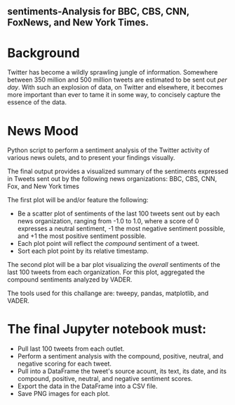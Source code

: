 ## sentiments-Analysis for BBC, CBS, CNN, FoxNews, and New York Times. 

# Background

Twitter has become a wildly sprawling jungle of information. Somewhere between 350 million and 500 million tweets are estimated to be sent out _per day_. With such an explosion of data, on Twitter and elsewhere, it becomes more important than ever to tame it in some way, to concisely capture the essence of the data.


# News Mood

Python script to perform a sentiment analysis of the Twitter activity of various news oulets, and to present your findings visually.

The final output provides a visualized summary of the sentiments expressed in Tweets sent out by the following news organizations: BBC, CBS, CNN, Fox, and New York times


The first plot will be and/or feature the following:

* Be a scatter plot of sentiments of the last 100 tweets sent out by each news organization, ranging from -1.0 to 1.0, where a score of 0 expresses a neutral sentiment, -1 the most negative sentiment possible, and +1 the most positive sentiment possible.
* Each plot point will reflect the _compound_ sentiment of a tweet.
* Sort each plot point by its relative timestamp.

The second plot will be a bar plot visualizing the _overall_ sentiments of the last 100 tweets from each organization. For this plot, aggregated the compound sentiments analyzed by VADER.

The tools used for this challange are: tweepy, pandas, matplotlib, and VADER.

# The final Jupyter notebook must:

* Pull last 100 tweets from each outlet.
* Perform a sentiment analysis with the compound, positive, neutral, and negative scoring for each tweet.
* Pull into a DataFrame the tweet's source acount, its text, its date, and its compound, positive, neutral, and negative sentiment scores.
* Export the data in the DataFrame into a CSV file.
* Save PNG images for each plot.
